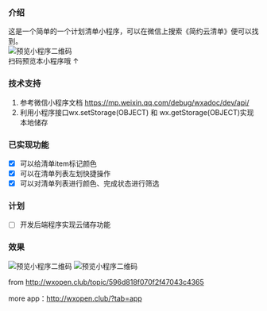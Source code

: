 ### 介绍
这是一个简单的一个计划清单小程序，可以在微信上搜索《简约云清单》便可以找到。  
![预览小程序二维码](doc/img/qr.jpg)  
扫码预览本小程序哦 ↑

### 技术支持
1. 参考微信小程序文档 https://mp.weixin.qq.com/debug/wxadoc/dev/api/  
2. 利用小程序接口wx.setStorage(OBJECT) 和 wx.getStorage(OBJECT)实现本地储存

### 已实现功能
- [x] 可以给清单item标记颜色
- [x] 可以在清单列表左划快捷操作
- [x] 可以对清单列表进行颜色、完成状态进行筛选

### 计划
- [ ] 开发后端程序实现云储存功能

### 效果
![预览小程序二维码](doc/img/pic1.jpg)
![预览小程序二维码](doc/img/qr.jpg)

from http://wxopen.club/topic/596d818f070f2f47043c4365

more app：http://wxopen.club/?tab=app

